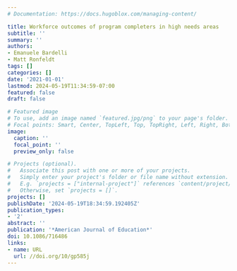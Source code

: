 ```yaml
---
# Documentation: https://docs.hugoblox.com/managing-content/

title: Workforce outcomes of program completers in high needs areas
subtitle: ''
summary: ''
authors:
- Emanuele Bardelli
- Matt Ronfeldt
tags: []
categories: []
date: '2021-01-01'
lastmod: 2024-05-19T11:34:59-07:00
featured: false
draft: false

# Featured image
# To use, add an image named `featured.jpg/png` to your page's folder.
# Focal points: Smart, Center, TopLeft, Top, TopRight, Left, Right, BottomLeft, Bottom, BottomRight.
image:
  caption: ''
  focal_point: ''
  preview_only: false

# Projects (optional).
#   Associate this post with one or more of your projects.
#   Simply enter your project's folder or file name without extension.
#   E.g. `projects = ["internal-project"]` references `content/project/deep-learning/index.md`.
#   Otherwise, set `projects = []`.
projects: []
publishDate: '2024-05-19T18:34:59.192405Z'
publication_types:
- '2'
abstract: ''
publication: '*American Journal of Education*'
doi: 10.1086/716486
links:
- name: URL
  url: //doi.org/10/gp585j
---
```

